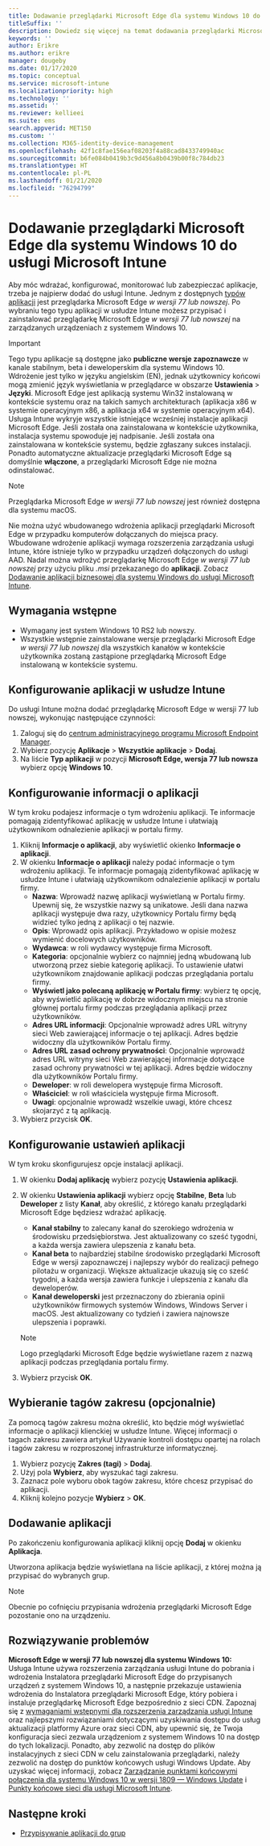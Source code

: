 ```yaml
---
title: Dodawanie przeglądarki Microsoft Edge dla systemu Windows 10 do usługi Microsoft Intune
titleSuffix: ''
description: Dowiedz się więcej na temat dodawania przeglądarki Microsoft Edge dla systemu Windows do usługi Microsoft Intune.
keywords: ''
author: Erikre
ms.author: erikre
manager: dougeby
ms.date: 01/17/2020
ms.topic: conceptual
ms.service: microsoft-intune
ms.localizationpriority: high
ms.technology: ''
ms.assetid: ''
ms.reviewer: kellieei
ms.suite: ems
search.appverid: MET150
ms.custom: ''
ms.collection: M365-identity-device-management
ms.openlocfilehash: 42f1c8fae156eaf08203f4a88cad8433749940ac
ms.sourcegitcommit: b6fe084b0419b3c9d456a8b0439b00f8c784db23
ms.translationtype: HT
ms.contentlocale: pl-PL
ms.lasthandoff: 01/21/2020
ms.locfileid: "76294799"
---
```

# <a name="add-microsoft-edge-for-windows-10-to-microsoft-intune"></a>Dodawanie przeglądarki Microsoft Edge dla systemu Windows 10 do usługi Microsoft Intune

Aby móc wdrażać, konfigurować, monitorować lub zabezpieczać aplikacje, trzeba je najpierw dodać do usługi Intune. Jednym z dostępnych [typów aplikacji](~/apps/apps-add.md#app-types-in-microsoft-intune) jest przeglądarka Microsoft Edge *w wersji 77 lub nowszej*. Po wybraniu tego typu aplikacji w usłudze Intune możesz przypisać i zainstalować przeglądarkę Microsoft Edge *w wersji 77 lub nowszej* na zarządzanych urządzeniach z systemem Windows 10.

> [!IMPORTANT]
> Tego typu aplikacje są dostępne jako **publiczne wersje zapoznawcze** w kanale stabilnym, beta i deweloperskim dla systemu Windows 10. Wdrożenie jest tylko w języku angielskim (EN), jednak użytkownicy końcowi mogą zmienić język wyświetlania w przeglądarce w obszarze **Ustawienia** > **Języki**. Microsoft Edge jest aplikacją systemu Win32 instalowaną w kontekście systemu oraz na takich samych architekturach (aplikacja x86 w systemie operacyjnym x86, a aplikacja x64 w systemie operacyjnym x64). Usługa Intune wykryje wszystkie istniejące wcześniej instalacje aplikacji Microsoft Edge. Jeśli została ona zainstalowana w kontekście użytkownika, instalacja systemu spowoduje jej nadpisanie. Jeśli została ona zainstalowana w kontekście systemu, będzie zgłaszany sukces instalacji. Ponadto automatyczne aktualizacje przeglądarki Microsoft Edge są domyślnie **włączone**, a przeglądarki Microsoft Edge nie można odinstalować.

> [!NOTE]
> Przeglądarka Microsoft Edge *w wersji 77 lub nowszej* jest również dostępna dla systemu macOS.
> 
> Nie można użyć wbudowanego wdrożenia aplikacji przeglądarki Microsoft Edge w przypadku komputerów dołączanych do miejsca pracy. Wbudowane wdrożenie aplikacji wymaga rozszerzenia zarządzania usługi Intune, które istnieje tylko w przypadku urządzeń dołączonych do usługi AAD. Nadal można wdrożyć przeglądarkę Microsoft Edge *w wersji 77 lub nowszej* przy użyciu pliku *.msi* przekazanego do **aplikacji**. Zobacz [Dodawanie aplikacji biznesowej dla systemu Windows do usługi Microsoft Intune](~/apps/lob-apps-windows.md).

## <a name="prerequisites"></a>Wymagania wstępne
- Wymagany jest system Windows 10 RS2 lub nowszy.
- Wszystkie wstępnie zainstalowane wersje przeglądarki Microsoft Edge *w wersji 77 lub nowszej* dla wszystkich kanałów w kontekście użytkownika zostaną zastąpione przeglądarką Microsoft Edge instalowaną w kontekście systemu.

## <a name="configure-the-app-in-intune"></a>Konfigurowanie aplikacji w usłudze Intune
Do usługi Intune można dodać przeglądarkę Microsoft Edge w wersji 77 lub nowszej, wykonując następujące czynności:

1. Zaloguj się do [centrum administracyjnego programu Microsoft Endpoint Manager](https://go.microsoft.com/fwlink/?linkid=2109431).
2. Wybierz pozycję **Aplikacje** > **Wszystkie aplikacje** > **Dodaj**.
3. Na liście **Typ aplikacji** w pozycji **Microsoft Edge, wersja 77 lub nowsza** wybierz opcję **Windows 10**.

## <a name="configure-app-information"></a>Konfigurowanie informacji o aplikacji
W tym kroku podajesz informacje o tym wdrożeniu aplikacji. Te informacje pomagają zidentyfikować aplikację w usłudze Intune i ułatwiają użytkownikom odnalezienie aplikacji w portalu firmy.

1. Kliknij **Informacje o aplikacji**, aby wyświetlić okienko **Informacje o aplikacji**.
2. W okienku **Informacje o aplikacji** należy podać informacje o tym wdrożeniu aplikacji. Te informacje pomagają zidentyfikować aplikację w usłudze Intune i ułatwiają użytkownikom odnalezienie aplikacji w portalu firmy.
    - **Nazwa**: Wprowadź nazwę aplikacji wyświetlaną w Portalu firmy. Upewnij się, że wszystkie nazwy są unikatowe. Jeśli dana nazwa aplikacji występuje dwa razy, użytkownicy Portalu firmy będą widzieć tylko jedną z aplikacji o tej nazwie.
    - **Opis**: Wprowadź opis aplikacji. Przykładowo w opisie możesz wymienić docelowych użytkowników.
    - **Wydawca**: w roli wydawcy występuje firma Microsoft.
    - **Kategoria**: opcjonalnie wybierz co najmniej jedną wbudowaną lub utworzoną przez siebie kategorię aplikacji. To ustawienie ułatwi użytkownikom znajdowanie aplikacji podczas przeglądania portalu firmy.
    - **Wyświetl jako polecaną aplikację w Portalu firmy**: wybierz tę opcję, aby wyświetlić aplikację w dobrze widocznym miejscu na stronie głównej portalu firmy podczas przeglądania aplikacji przez użytkowników.
    - **Adres URL informacji**: Opcjonalnie wprowadź adres URL witryny sieci Web zawierającej informacje o tej aplikacji. Adres będzie widoczny dla użytkowników Portalu firmy.
    - **Adres URL zasad ochrony prywatności**: Opcjonalnie wprowadź adres URL witryny sieci Web zawierającej informacje dotyczące zasad ochrony prywatności w tej aplikacji. Adres będzie widoczny dla użytkowników Portalu firmy.
    - **Deweloper**: w roli dewelopera występuje firma Microsoft.
    - **Właściciel**: w roli właściciela występuje firma Microsoft.
    - **Uwagi**: opcjonalnie wprowadź wszelkie uwagi, które chcesz skojarzyć z tą aplikacją.
3. Wybierz przycisk **OK**.

## <a name="configure-app-settings"></a>Konfigurowanie ustawień aplikacji
W tym kroku skonfigurujesz opcje instalacji aplikacji.

1. W okienku **Dodaj aplikację** wybierz pozycję **Ustawienia aplikacji**.
2. W okienku **Ustawienia aplikacji** wybierz opcję **Stabilne**, **Beta** lub **Deweloper** z listy **Kanał**, aby określić, z którego kanału przeglądarki Microsoft Edge będziesz wdrażać aplikację.
    - **Kanał stabilny** to zalecany kanał do szerokiego wdrożenia w środowisku przedsiębiorstwa. Jest aktualizowany co sześć tygodni, a każda wersja zawiera ulepszenia z kanału beta.
    - **Kanał beta** to najbardziej stabilne środowisko przeglądarki Microsoft Edge w wersji zapoznawczej i najlepszy wybór do realizacji pełnego pilotażu w organizacji. Większe aktualizacje ukazują się co sześć tygodni, a każda wersja zawiera funkcje i ulepszenia z kanału dla deweloperów.
    - **Kanał deweloperski** jest przeznaczony do zbierania opinii użytkowników firmowych systemów Windows, Windows Server i macOS. Jest aktualizowany co tydzień i zawiera najnowsze ulepszenia i poprawki.

    > [!NOTE]
    > Logo przeglądarki Microsoft Edge będzie wyświetlane razem z nazwą aplikacji podczas przeglądania portalu firmy.

3.  Wybierz przycisk **OK**.

## <a name="select-scope-tags-optional"></a>Wybieranie tagów zakresu (opcjonalnie)
Za pomocą tagów zakresu można określić, kto będzie mógł wyświetlać informacje o aplikacji klienckiej w usłudze Intune. Więcej informacji o tagach zakresu zawiera artykuł Używanie kontroli dostępu opartej na rolach i tagów zakresu w rozproszonej infrastrukturze informatycznej.
1.  Wybierz pozycję **Zakres (tagi)**  > **Dodaj**.
2.  Użyj pola **Wybierz**, aby wyszukać tagi zakresu.
3.  Zaznacz pole wyboru obok tagów zakresu, które chcesz przypisać do aplikacji.
4.  Kliknij kolejno pozycje **Wybierz** > **OK**.

## <a name="add-the-app"></a>Dodawanie aplikacji
Po zakończeniu konfigurowania aplikacji kliknij opcję **Dodaj** w okienku **Aplikacja**. 

Utworzona aplikacja będzie wyświetlana na liście aplikacji, z której można ją przypisać do wybranych grup. 

> [!NOTE]
> Obecnie po cofnięciu przypisania wdrożenia przeglądarki Microsoft Edge pozostanie ono na urządzeniu.

## <a name="troubleshooting"></a>Rozwiązywanie problemów
**Microsoft Edge w wersji 77 lub nowszej dla systemu Windows 10:**<br>
Usługa Intune używa rozszerzenia zarządzania usługi Intune do pobrania i wdrożenia Instalatora przeglądarki Microsoft Edge do przypisanych urządzeń z systemem Windows 10, a następnie przekazuje ustawienia wdrożenia do Instalatora przeglądarki Microsoft Edge, który pobiera i instaluje przeglądarkę Microsoft Edge bezpośrednio z sieci CDN. Zapoznaj się z [wymaganiami wstępnymi dla rozszerzenia zarządzania usługi Intune](~/apps/intune-management-extension.md#prerequisites) oraz najlepszymi rozwiązaniami dotyczącymi uzyskiwania dostępu do usług aktualizacji platformy Azure oraz sieci CDN, aby upewnić się, że Twoja konfiguracja sieci zezwala urządzeniom z systemem Windows 10 na dostęp do tych lokalizacji. Ponadto, aby zezwolić na dostęp do plików instalacyjnych z sieci CDN w celu zainstalowania przeglądarki, należy zezwolić na dostęp do punktów końcowych usługi Windows Update. Aby uzyskać więcej informacji, zobacz [Zarządzanie punktami końcowymi połączenia dla systemu Windows 10 w wersji 1809 — Windows Update](https://docs.microsoft.com/windows/privacy/manage-windows-1809-endpoints#windows-update) i [Punkty końcowe sieci dla usługi Microsoft Intune](~/fundamentals/intune-endpoints.md).

## <a name="next-steps"></a>Następne kroki
- [Przypisywanie aplikacji do grup](~/apps/apps-deploy.md)
